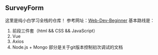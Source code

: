## SurveyForm

这里是纯小白学习全栈的仓库！
参考网址：[Web-Dev-Beginner](https://doc.duke486.com/)
基本路线是：
1. 前段三件套（html && CSS && JavaScript）
2. Vue
3. Axios
4. Node.js + Mongo
部分是关于git版本控制初次调试的文档
